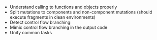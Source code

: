  - Understand calling to functions and objects properly
 - Split mutations to components and non-component mutations (should execute fragments in clean environments)
 - Detect control flow branching
 - Mimic control flow branching in the output code
 - Unify common tasks

